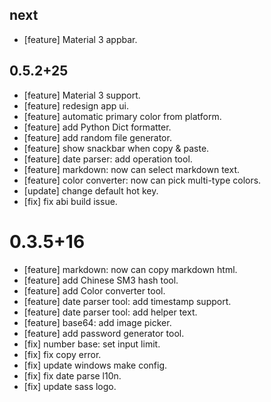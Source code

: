 ## next

* [feature] Material 3 appbar.

## 0.5.2+25
* [feature] Material 3 support.
* [feature] redesign app ui.
* [feature] automatic primary color from platform.
* [feature] add Python Dict formatter.
* [feature] add random file generator.
* [feature] show snackbar when copy & paste.
* [feature] date parser: add operation tool.
* [feature] markdown: now can select markdown text.
* [feature] color converter: now can pick multi-type colors.
* [update] change default hot key.
* [fix] fix abi build issue.

# 0.3.5+16

* [feature] markdown: now can copy markdown html.
* [feature] add Chinese SM3 hash tool. 
* [feature] add Color converter tool.
* [feature] date parser tool: add timestamp support.
* [feature] date parser tool: add helper text.
* [feature] base64: add image picker.
* [feature] add password generator tool.
* [fix] number base: set input limit.
* [fix] fix copy error.
* [fix] update windows make config.
* [fix] fix date parse l10n.
* [fix] update sass logo.
